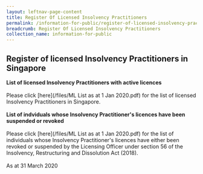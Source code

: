 ```yaml
---
layout: leftnav-page-content
title: Register Of Licensed Insolvency Practitioners
permalink: /information-for-public/register-of-licensed-insolvency-practitioners/
breadcrumb: Register Of Licensed Insolvency Practitioners
collection_name: information-for-public
---
```


**Register of licensed Insolvency Practitioners in Singapore**<br>
---
**List of licensed Insolvency Practitioners with active licences**<br>
<br>Please click [here](/files/ML List as at 1 Jan 2020.pdf) for the list of licensed Insolvency Practitioners in Singapore.
<br><br>
**List of indviduals whose Insolvency Practitioner's licences have been suspended or revoked** <br>
<br>Please click [here](/files/ML List as at 1 Jan 2020.pdf) for the list of individuals whose Insolvency Practitioner's licences have either been revoked or suspended by the Licensing Officer under section 56 of the Insolvency, Restructuring and Dissolution Act (2018). <br> <br>
As at 31 March 2020

